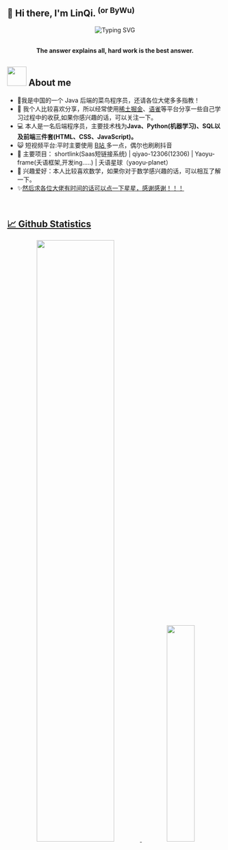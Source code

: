 ## 👋 Hi there, I'm LinQi. <sup>(or ByWu)</sup>

<div align="center">
  
  <!-- dynamic typing effect 动态打字效果 -->
  <div align="center">
    <a >
      <img src="https://readme-typing-svg.demolab.com?font=Fira+Code&pause=1000&width=435&lines=println(%22答案说明所有%22);LinQi 林柒&center=true&size=27" alt="Typing SVG" />
    </a>
  </div>
<br/>

  
<p><b>The answer explains all, hard work is the best answer.</b></p>
</div>

<h2 > <img src="https://github.com/TheDudeThatCode/TheDudeThatCode/raw/master/Assets/Developer.gif" style="width: 45px; display: inline-block;" data-target="animated-image.originalImage"> About me</h2>
<div> 
  <ul>
    <li>🏦我是中国的一个 Java 后端的菜鸟程序员，还请各位大佬多多指教！</li>
    <li>📝 我个人比较喜欢分享，所以经常使用<a href="https://juejin.cn/user/128017175944557">稀土掘金</a>、<a href="https://www.yuque.com/zeovo-10k9s">语雀</a>等平台分享一些自己学习过程中的收获,如果你感兴趣的话，可以关注一下。</li>
    <li>💻 本人是一名后端程序员，主要技术栈为<b>Java、Python(机器学习)、SQL以及前端三件套(HTML、CSS、JavaScript)。</b></li>
    <li>😺 短视频平台:平时主要使用 <a href="https://space.bilibili.com/486524838?spm_id_from=333.1007.0.0">B站 </a>多一点，偶尔也刷刷抖音</li>
    <li>💬 主要项目： shortlink(Saas短链接系统) | qiyao-12306(12306) | Yaoyu-frame(夭语框架,开发ing.....) | 夭语星球（yaoyu-planet）</a></li>
    <li>👯 兴趣爱好：本人比较喜欢数学，如果你对于数学感兴趣的话，可以相互了解一下。</li>
    <li>✨<a href="https://github.com/DIDA-lJ">然后求各位大佬有时间的话可以点一下星星，感谢感谢！！！ <br>  </li>
  </ul>
</div>

<br/>


### <h2 >📈 Github Statistics</h2>

<div align="center">
  <img src="https://github-readme-stats.vercel.app/api?username=DIDA-LJ&count_private=true&show_icons=true&hide_border=true"  width="60%" />
  <img src="https://github-readme-stats.vercel.app/api/top-langs/?username=DIDA-LJ&langs_count=10&exclude_repo=timerring.github.io&count_private=true&layout=compact&hide_border=true" width="36%" />
</div>


